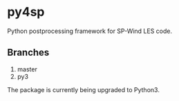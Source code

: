 # py4sp
Python postprocessing framework for SP-Wind LES code.

## Branches
1. master
2. py3 

The package is currently being upgraded to Python3.

